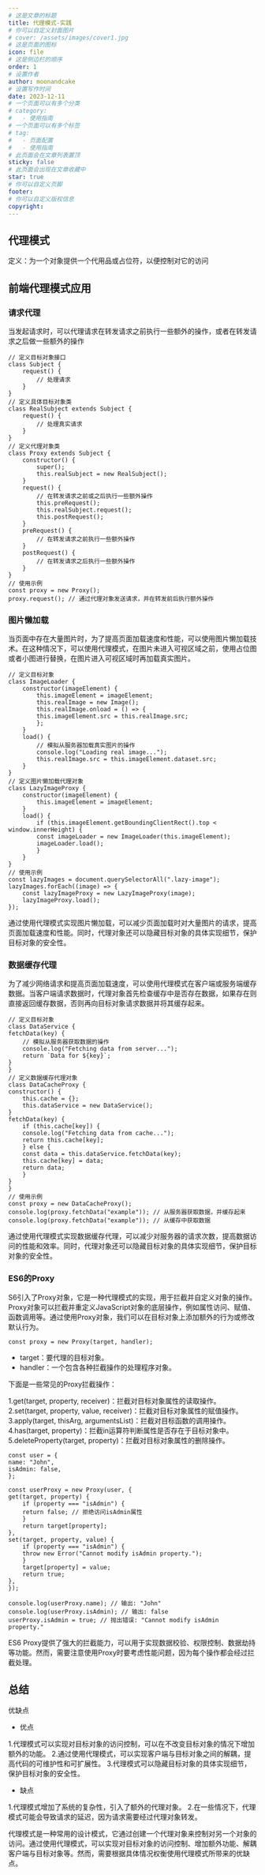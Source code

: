 ```yaml
---
# 这是文章的标题
title: 代理模式-实践
# 你可以自定义封面图片
# cover: /assets/images/cover1.jpg
# 这是页面的图标
icon: file
# 这是侧边栏的顺序
order: 1
# 设置作者
author: moonandcake
# 设置写作时间
date: 2023-12-11
# 一个页面可以有多个分类
# category:
#   - 使用指南
# 一个页面可以有多个标签
# tag:
#   - 页面配置
#   - 使用指南
# 此页面会在文章列表置顶
sticky: false
# 此页面会出现在文章收藏中
star: true
# 你可以自定义页脚
footer:
# 你可以自定义版权信息
copyright:
---
```


<!-- more -->


## 代理模式

定义：为一个对象提供一个代用品或占位符，以便控制对它的访问


## 前端代理模式应用

### 请求代理
当发起请求时，可以代理请求在转发请求之前执行一些额外的操作，或者在转发请求之后做一些额外的操作

    // 定义目标对象接口
    class Subject {
        request() {
            // 处理请求
        }
    }
    // 定义具体目标对象类
    class RealSubject extends Subject {
        request() {
            // 处理真实请求
        }
    }
    // 定义代理对象类
    class Proxy extends Subject {
        constructor() {
            super();
            this.realSubject = new RealSubject();
        }
        request() {
            // 在转发请求之前或之后执行一些额外操作
            this.preRequest();
            this.realSubject.request();
            this.postRequest();
        }
        preRequest() {
            // 在转发请求之前执行一些额外操作
        }
        postRequest() {
            // 在转发请求之后执行一些额外操作
        }
    }
    // 使用示例
    const proxy = new Proxy();
    proxy.request(); // 通过代理对象发送请求，并在转发前后执行额外操作
    
### 图片懒加载
当页面中存在大量图片时，为了提高页面加载速度和性能，可以使用图片懒加载技术。在这种情况下，可以使用代理模式，在图片未进入可视区域之前，使用占位图或者小图进行替换，在图片进入可视区域时再加载真实图片。

    // 定义目标对象
    class ImageLoader {
        constructor(imageElement) {
            this.imageElement = imageElement;
            this.realImage = new Image();
            this.realImage.onload = () => {
            this.imageElement.src = this.realImage.src;
            };
        }
        load() {
            // 模拟从服务器加载真实图片的操作
            console.log("Loading real image...");
            this.realImage.src = this.imageElement.dataset.src;
        }
    }
    // 定义图片懒加载代理对象
    class LazyImageProxy {
        constructor(imageElement) {
            this.imageElement = imageElement;
        }
        load() {
            if (this.imageElement.getBoundingClientRect().top < window.innerHeight) {
            const imageLoader = new ImageLoader(this.imageElement);
            imageLoader.load();
            }
        }
    }
    // 使用示例
    const lazyImages = document.querySelectorAll(".lazy-image");
    lazyImages.forEach((image) => {
        const lazyImageProxy = new LazyImageProxy(image);
        lazyImageProxy.load();
    });
    
通过使用代理模式实现图片懒加载，可以减少页面加载时对大量图片的请求，提高页面加载速度和性能。同时，代理对象还可以隐藏目标对象的具体实现细节，保护目标对象的安全性。

### 数据缓存代理
为了减少网络请求和提高页面加载速度，可以使用代理模式在客户端或服务端缓存数据。当客户端请求数据时，代理对象首先检查缓存中是否存在数据，如果存在则直接返回缓存数据，否则再向目标对象请求数据并将其缓存起来。

    // 定义目标对象
    class DataService {
    fetchData(key) {
        // 模拟从服务器获取数据的操作
        console.log("Fetching data from server...");
        return `Data for ${key}`;
    }
    }
    // 定义数据缓存代理对象
    class DataCacheProxy {
    constructor() {
        this.cache = {};
        this.dataService = new DataService();
    }
    fetchData(key) {
        if (this.cache[key]) {
        console.log("Fetching data from cache...");
        return this.cache[key];
        } else {
        const data = this.dataService.fetchData(key);
        this.cache[key] = data;
        return data;
        }
    }
    }
    // 使用示例
    const proxy = new DataCacheProxy();
    console.log(proxy.fetchData("example")); // 从服务器获取数据，并缓存起来
    console.log(proxy.fetchData("example")); // 从缓存中获取数据
    
通过使用代理模式实现数据缓存代理，可以减少对服务器的请求次数，提高数据访问的性能和效率。同时，代理对象还可以隐藏目标对象的具体实现细节，保护目标对象的安全性。

### ES6的Proxy
S6引入了Proxy对象，它是一种代理模式的实现，用于拦截并自定义对象的操作。Proxy对象可以拦截并重定义JavaScript对象的底层操作，例如属性访问、赋值、函数调用等。通过使用Proxy对象，我们可以在目标对象上添加额外的行为或修改默认行为。

    const proxy = new Proxy(target, handler);

- target：要代理的目标对象。
- handler：一个包含各种拦截操作的处理程序对象。

下面是一些常见的Proxy拦截操作：

1.get(target, property, receiver)：拦截对目标对象属性的读取操作。
2.set(target, property, value, receiver)：拦截对目标对象属性的赋值操作。
3.apply(target, thisArg, argumentsList)：拦截对目标函数的调用操作。
4.has(target, property)：拦截in运算符判断属性是否存在于目标对象中。
5.deleteProperty(target, property)：拦截对目标对象属性的删除操作。

    const user = {
    name: "John",
    isAdmin: false,
    };
    
    const userProxy = new Proxy(user, {
    get(target, property) {
        if (property === "isAdmin") {
        return false; // 拒绝访问isAdmin属性
        }
        return target[property];
    },
    set(target, property, value) {
        if (property === "isAdmin") {
        throw new Error("Cannot modify isAdmin property.");
        }
        target[property] = value;
        return true;
    },
    });
    
    console.log(userProxy.name); // 输出: "John"
    console.log(userProxy.isAdmin); // 输出: false
    userProxy.isAdmin = true; // 抛出错误: "Cannot modify isAdmin property."
    
ES6 Proxy提供了强大的拦截能力，可以用于实现数据校验、权限控制、数据劫持等功能。然而，需要注意使用Proxy时要考虑性能问题，因为每个操作都会经过拦截处理。

## 总结

优缺点
- 优点

1.代理模式可以实现对目标对象的访问控制，可以在不改变目标对象的情况下增加额外的功能。
2.通过使用代理模式，可以实现客户端与目标对象之间的解耦，提高代码的可维护性和可扩展性。
3.代理模式可以隐藏目标对象的具体实现细节，保护目标对象的安全性。
- 缺点

1.代理模式增加了系统的复杂性，引入了额外的代理对象。
2.在一些情况下，代理模式可能会导致请求的延迟，因为请求需要经过代理对象转发。

代理模式是一种常用的设计模式，它通过创建一个代理对象来控制对另一个对象的访问。通过使用代理模式，可以实现对目标对象的访问控制、增加额外功能、解耦客户端与目标对象等。然而，需要根据具体情况权衡使用代理模式所带来的优缺点。

